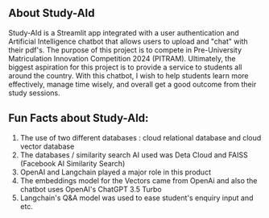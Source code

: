 ## About Study-AId
Study-AId is a Streamlit app integrated with a user authentication and Artificial Intelligence chatbot that allows users to upload and "chat" with their pdf's.
The purpose of this project is to compete in Pre-University Matriculation Innovation Competition 2024 (PITRAM). Ultimately, the biggest aspiration for this project is to provide a service to students all around the country. With this chatbot, I wish to help students learn more effectively, manage time wisely, and overall get a good outcome from their study sessions.

## Fun Facts about Study-AId:
1. The use of two different databases : cloud relational database and cloud vector database
2. The databases / similarity search AI used was Deta Cloud and FAISS (Facebook AI Similarity Search)
3. OpenAI and Langchain played a major role in this product
4. The embeddings model for the Vectors came from OpenAi and also the chatbot uses OpenAI's ChatGPT 3.5 Turbo
5. Langchain's Q&A model was used to ease student's enquiry input and etc.
